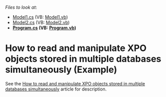 <!-- default file list -->
*Files to look at*:

* [Model1.cs](./CS/ConsoleApplication/Model1.cs) (VB: [Model1.vb](./VB/ConsoleApplication/Model1.vb))
* [Model2.cs](./CS/ConsoleApplication/Model2.cs) (VB: [Model2.vb](./VB/ConsoleApplication/Model2.vb))
* **[Program.cs](./CS/ConsoleApplication/Program.cs) (VB: [Program.vb](./VB/ConsoleApplication/Program.vb))**
<!-- default file list end -->
# How to read and manipulate XPO objects stored in multiple databases simultaneously (Example)


<p>See the <a href="https://www.devexpress.com/Support/Center/p/K18544">How to read and manipulate XPO objects stored in multiple databases simultaneously</a> article for description.<br><br></p>

<br/>


